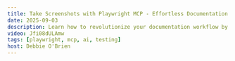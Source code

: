 ```yaml
---
title: Take Screenshots with Playwright MCP - Effortless Documentation Creation
date: 2025-09-03
description: Learn how to revolutionize your documentation workflow by automatically creating interactive screenshots using the Playwright MCP server! This tutorial shows you how to generate step-by-step visual guides with minimal effort.
video: Jfi08dULAmw
tags: [playwright, mcp, ai, testing]
host: Debbie O'Brien
---
```

